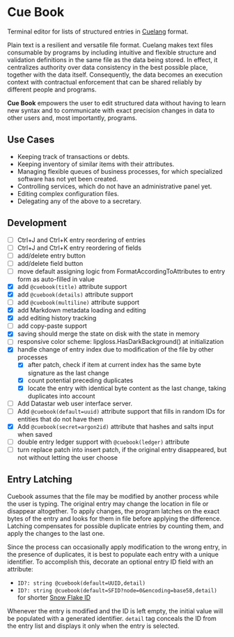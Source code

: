 # Cue Book

Terminal editor for lists of structured entries in [Cuelang](https://cuelang.org/) format.

Plain text is a resilient and versatile file format. Cuelang makes text files consumable by programs
by including intuitive and flexible structure and validation definitions in the same file as the data being stored. In effect,
it centralizes authority over data consistency in the best possible place, together with the data itself. Consequently, the data
becomes an execution context with contractual enforcement that can be shared reliably by different people and programs.

**Cue Book** empowers the user to edit structured data without having to learn new syntax and to communicate with exact precision
changes in data to other users and, most importantly, programs.

## Use Cases

- Keeping track of transactions or debts.
- Keeping inventory of similar items with their attributes.
- Managing flexible queues of business processes, for which specialized software has not yet been created.
- Controlling services, which do not have an administrative panel yet.
- Editing complex configuration files.
- Delegating any of the above to a secretary.

## Development

- [ ] Ctrl+J and Ctrl+K entry reordering of entries
- [ ] Ctrl+J and Ctrl+K entry reordering of fields
- [ ] add/delete entry button
- [ ] add/delete field button
- [ ] move default assigning logic from FormatAccordingToAttributes to entry form as auto-filled in value
- [x] add `@cuebook(title)` attribute support
- [x] add `@cuebook(details)` attribute support
- [ ] add `@cuebook(multiline)` attribute support
- [x] add Markdown metadata loading and editing
- [x] add editing history tracking
- [ ] add copy-paste support
- [x] saving should merge the state on disk with the state in memory
- [ ] responsive color scheme: lipgloss.HasDarkBackground() at initialization
- [x] handle change of entry index due to modification of the file by other processes
    - [x] after patch, check if item at current index has the same byte signature as the last change
    - [x] count potential preceding duplicates
    - [x] locate the entry with identical byte content as the last change, taking duplicates into account
- [ ] Add Datastar web user interface server.
- [ ] Add `@cuebook(default=uuid)` attribute support that fills in random IDs for entities that do not have them
- [x] Add `@cuebook(secret=argon2id)` attribute that hashes and salts input when saved
- [ ] double entry ledger support with `@cuebook(ledger)` attribute
- [ ] turn replace patch into insert patch, if the original entry disappeared, but not without letting the user choose

## Entry Latching

Cuebook assumes that the file may be modified by another process while the user is typing. The original entry may change the location in file or disappear altogether. To apply changes, the program latches on the exact bytes of the entry and looks for them in file before applying the difference. Latching compensates for possible duplicate entries by counting them, and apply the changes to the last one.

Since the process can occasionally apply modification to the wrong entry, in the presence of duplicates, it is best to populate each entry with a unique identifier. To accomplish this, decorate an optional entry ID field with an attribute:

- `ID?: string @cuebook(default=UUID,detail)`
- `ID?: string @cuebook(default=SFID?node=0&encoding=base58,detail)` for shorter [Snow Flake ID](https://en.wikipedia.org/wiki/Snowflake_ID)

Whenever the entry is modified and the ID is left empty, the initial value will be populated with a generated identifier. `detail` tag conceals the ID from the entry list and displays it only when the entry is selected.
